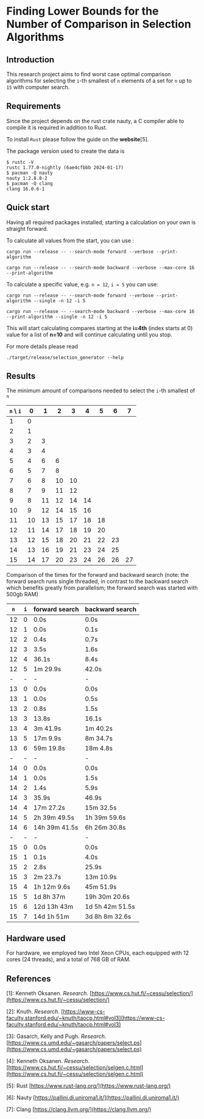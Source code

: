 # Finding Lower Bounds for the Number of Comparison in Selection Algorithms

## Introduction

This research project aims to find worst case optimal comparison algorithms for selecting the `i`-th smallest of `n` elements of a set for `n` up to `15` with computer search.


## Requirements

Since the project depends on the rust crate nauty, a C compiler able to compile it is required in addition to Rust. 

To install `Rust` please follow the guide on the **website**[5].

The package version used to create the data is

```shell
$ rustc -V
rustc 1.77.0-nightly (6ae4cfbbb 2024-01-17)
$ pacman -Q nauty
nauty 1:2.8.8-2
$ pacman -Q clang
clang 16.0.6-1
```


## Quick start

Having all required packages installed, starting a calculation on your own is straight forward.

To calculate all values from the start, you can use :

```shell
cargo run --release -- --search-mode forward --verbose --print-algorithm

cargo run --release -- --search-mode backward --verbose --max-core 16 --print-algorithm
```

To calculate a specific value, e.g. `n = 12`, `i = 5` you can use:

```shell
cargo run --release -- --search-mode forward --verbose --print-algorithm --single -n 12 -i 5

cargo run --release -- --search-mode backward --verbose --max-core 16 --print-algorithm --single -n 12 -i 5
```

This will start calculating compares starting at the **i=4th** (index starts at 0) value for a list of **n=10** and will continue calculating until you stop.

For more details please read

```shell
./target/release/selection_generator --help
```


## Results

The minimum amount of comparisons needed to select the `i`-th smallest of `n`

| `n` \ `i` | 0  | 1  | 2  | 3  | 4  | 5  | 6  | 7  |
| -         | -  | -  | -  | -  | -  | -  | -  | -  |
| 1         | 0  |    |    |    |    |    |    |    |
| 2         | 1  |    |    |    |    |    |    |    |
| 3         | 2  | 3  |    |    |    |    |    |    |
| 4         | 3  | 4  |    |    |    |    |    |    |
| 5         | 4  | 6  | 6  |    |    |    |    |    |
| 6         | 5  | 7  | 8  |    |    |    |    |    |
| 7         | 6  | 8  | 10 | 10 |    |    |    |    |
| 8         | 7  | 9  | 11 | 12 |    |    |    |    |
| 9         | 8  | 11 | 12 | 14 | 14 |    |    |    |
| 10        | 9  | 12 | 14 | 15 | 16 |    |    |    |
| 11        | 10 | 13 | 15 | 17 | 18 | 18 |    |    |
| 12        | 11 | 14 | 17 | 18 | 19 | 20 |    |    |
| 13        | 12 | 15 | 18 | 20 | 21 | 22 | 23 |    |
| 14        | 13 | 16 | 19 | 21 | 23 | 24 | 25 |    |
| 15        | 14 | 17 | 20 | 23 | 24 | 26 | 26 | 27 |

Comparison of the times for the forward and backward search (note: the forward search runs single threaded, in contrast to the backward search which benefits greatly from parallelism; the forward search was started with 500gb RAM)

| `n` | `i` | forward search   | backward search |
| -   | -   | -                | -               |
| 12  | 0   | 0.0s             | 0.0s            |
| 12  | 1   | 0.0s             | 0.1s            |
| 12  | 2   | 0.4s             | 0.7s            |
| 12  | 3   | 3.5s             | 1.6s            |
| 12  | 4   | 36.1s            | 8.4s            |
| 12  | 5   | 1m 29.9s         | 42.0s           |
| -   | -   | -                | -               |
| 13  | 0   | 0.0s             | 0.0s            |
| 13  | 1   | 0.0s             | 0.5s            |
| 13  | 2   | 0.8s             | 1.5s            |
| 13  | 3   | 13.8s            | 16.1s           |
| 13  | 4   | 3m 41.9s         | 1m 40.2s        |
| 13  | 5   | 17m 9.9s         | 8m 34.7s        |
| 13  | 6   | 59m 19.8s        | 18m 4.8s        |
| -   | -   | -                | -               |
| 14  | 0   | 0.0s             | 0.0s            |
| 14  | 1   | 0.0s             | 1.5s            |
| 14  | 2   | 1.4s             | 5.9s            |
| 14  | 3   | 35.9s            | 46.9s           |
| 14  | 4   | 17m 27.2s        | 15m 32.5s       |
| 14  | 5   | 2h 39m 49.5s     | 1h 39m 59.6s    |
| 14  | 6   | 14h 39m 41.5s    | 6h 26m 30.8s    |
| -   | -   | -                | -               |
| 15  | 0   | 0.0s             | 0.0s            |
| 15  | 1   | 0.1s             | 4.0s            |
| 15  | 2   | 2.8s             | 25.9s           |
| 15  | 3   | 2m 23.7s         | 13m 10.9s       |
| 15  | 4   | 1h 12m 9.6s      | 45m 51.9s       |
| 15  | 5   | 1d 8h 37m        | 19h 30m 20.6s   |
| 15  | 6   | 12d 13h 43m      | 1d 5h 42m 51.5s |
| 15  | 7   | 14d 1h 51m       | 3d 8h 8m 32.6s  |


## Hardware used

For hardware, we employed two Intel Xeon CPUs, each equipped with 12 cores (24 threads), and a total of 768 GB of RAM.


## References

[1]: Kenneth Oksanen. _Research_. [https://www.cs.hut.fi/~cessu/selection/](https://www.cs.hut.fi/~cessu/selection/)

[2]: Knuth. _Research_. [https://www-cs-faculty.stanford.edu/~knuth/taocp.html#vol3](https://www-cs-faculty.stanford.edu/~knuth/taocp.html#vol3)

[3]: Gasarch, Kelly and Pugh. _Research_. [https://www.cs.umd.edu/~gasarch/papers/select.ps](https://www.cs.umd.edu/~gasarch/papers/select.ps)

[4]: Kenneth Oksanen. _Research_. [https://www.cs.hut.fi/~cessu/selection/selgen.c.html](https://www.cs.hut.fi/~cessu/selection/selgen.c.html)

[5]: Rust [https://www.rust-lang.org/](https://www.rust-lang.org/)

[6]: Nauty [https://pallini.di.uniroma1.it/](https://pallini.di.uniroma1.it/)

[7]: Clang [https://clang.llvm.org/](https://clang.llvm.org/)
